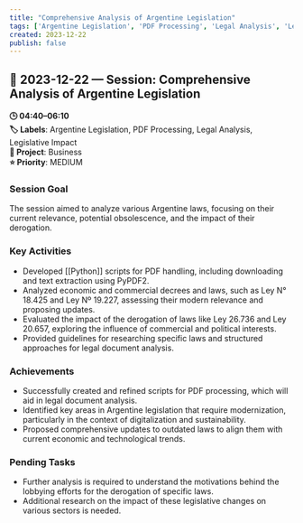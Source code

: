 ```yaml
---
title: "Comprehensive Analysis of Argentine Legislation"
tags: ['Argentine Legislation', 'PDF Processing', 'Legal Analysis', 'Legislative Impact']
created: 2023-12-22
publish: false
---
```


## 📅 2023-12-22 — Session: Comprehensive Analysis of Argentine Legislation

**🕒 04:40–06:10**  
**🏷️ Labels**: Argentine Legislation, PDF Processing, Legal Analysis, Legislative Impact  
**📂 Project**: Business  
**⭐ Priority**: MEDIUM  


### Session Goal
The session aimed to analyze various Argentine laws, focusing on their current relevance, potential obsolescence, and the impact of their derogation.

### Key Activities
- Developed [[Python]] scripts for PDF handling, including downloading and text extraction using PyPDF2.
- Analyzed economic and commercial decrees and laws, such as Ley N° 18.425 and Ley Nº 19.227, assessing their modern relevance and proposing updates.
- Evaluated the impact of the derogation of laws like Ley 26.736 and Ley 20.657, exploring the influence of commercial and political interests.
- Provided guidelines for researching specific laws and structured approaches for legal document analysis.

### Achievements
- Successfully created and refined scripts for PDF processing, which will aid in legal document analysis.
- Identified key areas in Argentine legislation that require modernization, particularly in the context of digitalization and sustainability.
- Proposed comprehensive updates to outdated laws to align them with current economic and technological trends.

### Pending Tasks
- Further analysis is required to understand the motivations behind the lobbying efforts for the derogation of specific laws.
- Additional research on the impact of these legislative changes on various sectors is needed.
